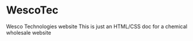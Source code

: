 # WescoTec
Wesco Technologies website
This is just an HTML/CSS doc for a chemical wholesale website
